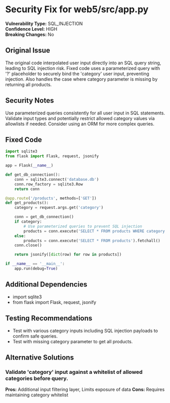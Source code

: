 # Security Fix for web5/src/app.py

**Vulnerability Type:** SQL_INJECTION  
**Confidence Level:** HIGH  
**Breaking Changes:** No

## Original Issue
The original code interpolated user input directly into an SQL query string, leading to SQL injection risk. Fixed code uses a parameterized query with '?' placeholder to securely bind the 'category' user input, preventing injection. Also handles the case where category parameter is missing by returning all products.

## Security Notes
Use parameterized queries consistently for all user input in SQL statements. Validate input types and potentially restrict allowed category values via allowlists if needed. Consider using an ORM for more complex queries.

## Fixed Code
```py
import sqlite3
from flask import Flask, request, jsonify

app = Flask(__name__)

def get_db_connection():
    conn = sqlite3.connect('database.db')
    conn.row_factory = sqlite3.Row
    return conn

@app.route('/products', methods=['GET'])
def get_products():
    category = request.args.get('category')

    conn = get_db_connection()
    if category:
        # Use parameterized queries to prevent SQL injection
        products = conn.execute('SELECT * FROM products WHERE category = ?', (category,)).fetchall()
    else:
        products = conn.execute('SELECT * FROM products').fetchall()
    conn.close()

    return jsonify([dict(row) for row in products])

if __name__ == '__main__':
    app.run(debug=True)

```

## Additional Dependencies
- import sqlite3
- from flask import Flask, request, jsonify

## Testing Recommendations
- Test with various category inputs including SQL injection payloads to confirm safe queries.
- Test with missing category parameter to get all products.

## Alternative Solutions

### Validate 'category' input against a whitelist of allowed categories before query.
**Pros:** Additional input filtering layer, Limits exposure of data
**Cons:** Requires maintaining category whitelist

